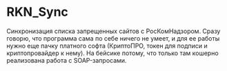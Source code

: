 RKN_Sync
========

Синхронизация списка запрещенных сайтов с РосКомНадзором.
Сразу говорю, что программа сама по себе ничего не умеет, и для ее работы нужно еще пачку платного софта (КриптоПРО, токен для подписи и криптопровайдер к нему). На бейсике потому, что только там кошерно реализована работа с SOAP-запросами.
